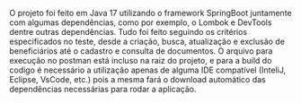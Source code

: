 O projeto foi feito em Java 17 utilizando o framework SpringBoot juntamente com algumas dependências, como por exemplo, o Lombok e DevTools dentre outras dependências.
Tudo foi feito seguindo os critérios especificados no teste, desde a criação, busca, atualização e exclusão de beneficiários até o cadastro e consulta de documentos. O arquivo para execução no postman está incluso na raiz do projeto, e para a build do codigo é necessário a utilização apenas de alguma IDE compatível (InteliJ, Eclipse, VsCode, etc.) pois a mesma fará o download automático das dependências necessárias para rodar a aplicação.
